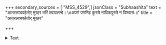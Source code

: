 +++
secondary_sources = [ "MSS_4529",]
jsonClass = "Subhaashita"
text = "आतरलाघवहेतोर् मुरहर तरिं तवावलम्बे।  \nअपणं पणमिह कुरुषे नाविकपुरुषे न विश्वासः॥"
title = "आतरलाघवहेतोर् मुरहर"

+++

<details><summary>Text</summary>

आतरलाघवहेतोर् मुरहर तरिं तवावलम्बे।  
अपणं पणमिह कुरुषे नाविकपुरुषे न विश्वासः॥
</details>
